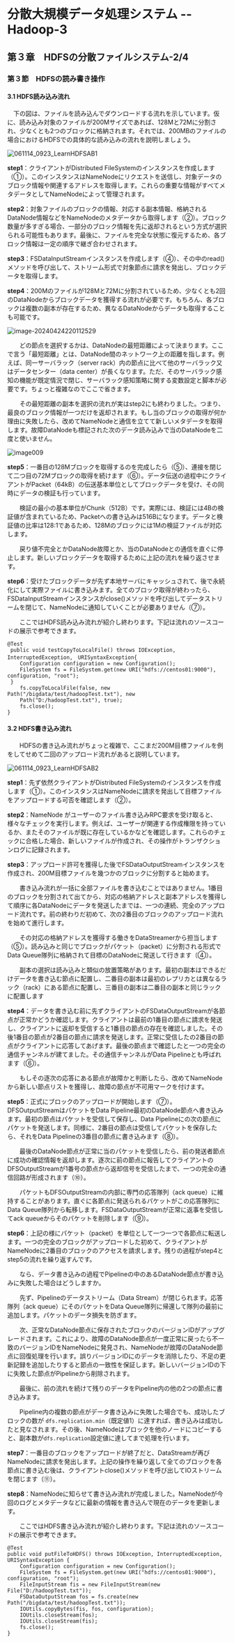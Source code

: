 # 分散大規模データ処理システム -- Hadoop-3

## 第３章　HDFSの分散ファイルシステム-2/4

### 第３節　HDFSの読み書き操作

#### 3.1 HDFS読み込み流れ

　下の図は、ファイルを読み込んでダウンロードする流れを示しています。仮に、読み込み対象のファイルが200Mサイズであれば、128Mと72Mに分割され、少なくとも2つのブロックに格納されます。それでは、200MBのファイルの場合におけるHDFSでの具体的な読み込みの流れを説明しましょう。

![061114_0923_LearnHDFSAB1](D:\OneDrive\picture\Typora\BigData\Hadoop\061114_0923_LearnHDFSAB1.webp)

**step1**：クライアントがDistributed FileSystemのインスタンスを作成します（①）。このインスタンスはNameNodeにリクエストを送信し、対象データのブロック情報や関連するアドレスを取得します。これらの重要な情報がすべてメタデータとしてNameNodeによって管理されます。

**step2**：対象ファイルのブロックの情報、対応する副本情報、格納されるDataNode情報などをNameNodeのメタデータから取得します（②）。ブロック数量が多すぎる場合、一部分のブロック情報を先に返却されるという方式が選択られる可能性もあります。最後に、ファイルを完全な状態に復元するため、各ブロック情報は一定の順序で継ぎ合わせされます。

**step3**：FSDataInputStreamインスタンスを作成します（④）、その中のread()メソッドを呼び出して、ストリーム形式で対象節点に請求を発出し、ブロックデータを取得します。

**step4**：200Mのファイルが128Mと72Mに分割されているため、少なくとも2回のDataNodeからブロックデータを獲得する流れが必要です。もちろん、各ブロックは複数の副本が存在するため、異なるDataNodeからデータも取得することも可能です。

![image-20240424220112529](D:\OneDrive\picture\Typora\BigData\Hadoop\image-20240424220112529.png)

　　どの節点を選択するかは、DataNodeの最短距離によって決まります。ここで言う「最短距離」とは、DataNode間のネットワーク上の距離を指します。例えば、同一サーバラック（server rack）内の節点に比べて他のサーバラック又はデータセンター（data center）が長くなります。ただ、そのサーバラック感知の機能が既定情況で閉じ、サーバラック感知策略に関する変数設定と脚本が必要です。ちょっと複雑なのでここで省きます。

　　その最短距離の副本を選択の流れが実はstep2にも終わりました。つまり、最良のブロック情報が一つだけを返却されます。もし当のブロックの取得が何か理由に失敗したら、改めてNameNodeと通信を立てて新しいメタデータを取得します。故障DataNodeも標記された次のデータ読み込みで当のDataNodeを二度と使いません。

![image009](D:\OneDrive\picture\Typora\BigData\Hadoop\image009.jpg)

**step5**：一番目の128Mブロックを取得するのを完成したら（⑤）、連接を閉じて二つ目の72Mブロックの取得を続けます（⑥）。データ伝送の過程中にクライアントがPacket（64kB）の伝送基本単位としてブロックデータを受け、その同時にデータの検証も行っています。

　　検証の最小の基本単位がChunk（512B）です。実際には、検証には4Bの検証値が含まれているため、Packetへの書き込みは516Bになります。データと検証値の比率は128:1であるため、128Mのブロックには1Mの検証ファイルが対応します。

　　戻り値不完全とかDataNode故障とか、当のDataNodeとの通信を直ぐに停止します。新しいブロックデータを取得するために上記の流れを繰り返させます。

**step6**：受けたブロックデータが先ず本地サーバにキャッシュされて、後で永続化にして実際ファイルに書き込みます。全てのブロック取得が終わったら、FSDataInputStreamインスタンスがclose()メソッドを呼び出してデータストリームを閉じて、NameNodeに通知していくことが必要ありません（➆）。

　　ここではHDFS読み込み流れが紹介し終わります。下記は流れのソースコードの展示で参考できます。

```
@Test
 public void testCopyToLocalFile() throws IOException, InterruptedException,　URISyntaxException{
	Configuration configuration = new Configuration();
 	FileSystem fs = FileSystem.get(new URI("hdfs://centos01:9000"), configuration, "root");
 }
	fs.copyToLocalFile(false, new Path("/bigdata/test/hadoopTest.txt"), new 
	Path("D:/hadoopTest.txt"), true);
	fs.close();
}
```

#### 3.2 HDFS書き込み流れ

　　HDFSの書き込み流れがちょっと複雑で、ここまだ200M目標ファイルを例をしてせめて二回のアップロード流れがあると説明しています。

![061114_0923_LearnHDFSAB2](D:\OneDrive\picture\Typora\BigData\Hadoop\061114_0923_LearnHDFSAB2.webp)

**step1**：先ず依然クライアントがDistributed FileSystemのインスタンスを作成します（①）。このインスタンスはNameNodeに請求を発出して目標ファイルをアップロードする可否を確認します（②）。

**step2**：NameNode がユーザーのファイル書き込みRPC要求を受け取ると、様々なチェックを実行します。例えば、ユーザーが関連する作成権限を持っているか、またそのファイルが既に存在しているかなどを確認します。これらのチェックに合格した場合、新しいファイルが作成され、その操作がトランザクションログに記録されます。

**step3**：アップロード許可を獲得した後でFSDataOutputStreamインスタンスを作成され、200M目標ファイルを幾つかのブロックに分割すると始めます。

　　書き込み流れが一括に全部ファイルを書き込むことではありません。1番目のブロックを分割されて出てから、対応の格納アドレスと副本アドレスを獲得して順序に各DataNodeにデータを発送したまでは、一つの連続、完全のアップロード流れです。前の終わりだ初めて、次の2番目のブロックのアップロード流れを始めて進行します。

　　その対応の格納アドレスを獲得する働きをDataStreamerから担当します（⑤）。読み込みと同じでブロックがパケット（packet）に分割される形式でData Queue隊列に格納されて目標のDataNodeに発送して行きます（④）。

　　副本の選択は読み込みと類似の放置策略があります。最初の副本はできるだけデータを書き込む節点に配置し、二番目の副本は最初のレプリカとは異なるラック（rack）にある節点に配置し、三番目の副本は二番目の副本と同じラックに配置します

**step4**：データを書き込む前に先ずクライアントのFSDataOutputStreamが各節点が正常かどうか確認します。クライアントは最前の1番目の節点に請求を発送し、クライアントに返却を受信すると1番目の節点の存在を確認しました。その後1番目の節点が2番目の節点に請求を発送します。正常に受信したの2番目の節点がクライアントに応答してあげます。最後の節点まで確認したと一つの完全の通信チャンネルが建てました。その通信チャンネルがData Pipelineとも呼ばれます（⑥）。

　　もしその逐次の応答にある節点が故障かと判断したら、改めてNameNodeから新しい節点リストを獲得し、故障の節点が不可用マークを付けます。

**step5**：正式にブロックのアップロードが開始します（➆）。DFSOutputStreamはパケットをData Pipeline最初のDataNode節点へ書き込みます。最初の節点はパケットを受信して保存し、Data Pipelineにの次の節点にパケットを発送します。同様に、2番目の節点は受信してパケットを保存したら、それをData Pipelineの3番目の節点に書き込みます（⑧）。

　　最後のDataNode節点が正常に当のパケットを受信したら、前の発送者節点に成功の確認情報を返却します。逐次に前の節点に報告してクライアントのDFSOutputStreamが1番号の節点から返却信号を受信したまで、一つの完全の通信回路が形成されます（⑩）。

　　パケットもDFSOutputStreamの内部に専門の応答隊列（ack queue）に維持することがあります。直ぐに各節点に発送られるパケットがこの応答隊列にData Queue隊列から転移します。FSDataOutputStreamが正常に返事を受信してack queueからそのパケットを削除します（⑨）。

**step6**：上記の様にパケット（packet）を単位として一つ一つで各節点に転送します。一つの完全のブロックがアップロードした初めて、クライアントがNameNodeに2番目のブロックのアクセスを請求します。残りの過程がstep4とstep5の流れを繰り返すんです。

　　なら、データ書き込みの過程でPipelineの中のあるDataNode節点が書き込みに失敗した場合はどうしますか。

　　先ず、Pipelineのデータストリーム（Data Stream）が閉じられます。応答隊列（ack queue）にそのパケットをData Queue隊列に帰還して隊列の最前に追加します。パケットのデータ損失を防ぎます。

　　次、正常なDataNode節点に保存されたブロックのバージョンIDがアップグレードされます。これにより、故障のDataNode節点が一度正常に戻ったら不一致のバージョンIDをNameNodeに発見され、NameNodeが故障のDataNode節点に回復処理を行います。誤りバージョンIDにのデータを消除したり、不足の更新記録を追加したりすると節点の一致性を保証します。新しいバージョンIDの下に失敗した節点がPipelineから削除されます。

　　最後に、前の流れを続けて残りのデータをPipeline内の他の2つの節点に書き込みます。

　　Pipeline内の複数の節点がデータ書き込みに失敗した場合でも、成功したブロックの数が `dfs.replication.min`（既定値1）に達すれば、書き込みは成功したと見なされます。その後、NameNodeはブロックを他のノードにコピーすると、副本数が`dfs.replication`設定値に達してまで処理を行います。

**step7**：一番目のブロックをアップロードが終了だと、DataStreamが再びNameNodeに請求を発出します。上記の操作を繰り返して全てのブロックを各節点に書き込む後は、クライアントclose()メソッドを呼び出してIOストリームを閉じます（⑪）。

**step8**：NameNodeに知らせて書き込み流れが完成しました。NameNodeが今回のログとメタデータなどに最新の情報を書き込んで現在のデータを更新します。

　　ここではHDFS書き込み流れが紹介し終わります。下記は流れのソースコードの展示で参考できます。

```
@Test
public void putFileToHDFS() throws IOException, InterruptedException, URISyntaxException {
    Configuration configuration = new Configuration();
    FileSystem fs = FileSystem.get(new URI("hdfs://centos01:9000"), configuration, "root");
    FileInputStream fis = new FileInputStream(new File("D:/hadoopTest.txt"));
    FSDataOutputStream fos = fs.create(new Path("/bigdata/test/hadoopTest.txt"));
    IOUtils.copyBytes(fis, fos, configuration);
    IOUtils.closeStream(fos);
    IOUtils.closeStream(fis);
    fs.close();
}
```
